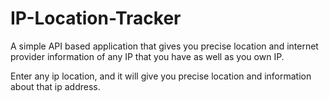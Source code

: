 # IP-Location-Tracker

A simple API based application that gives you precise location and internet provider information of any IP that you have as well as you own IP.

Enter any ip location, and it will give you precise location and information about that ip address.
